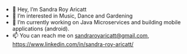- 👋 Hey, I’m Sandra Roy Aricatt
- 👀 I’m interested in Music, Dance and Gardening
- 🌱 I’m currently working on Java Microservices and building mobile applications (android).
- 📫 You can reach me on sandraroyaricatt@gmail.com, https://www.linkedin.com/in/sandra-roy-aricatt/

<!---
SANDRA1ROY1/SANDRA1ROY1 is a ✨ special ✨ repository because its `README.md` (this file) appears on your GitHub profile.
You can click the Preview link to take a look at your changes.
--->
